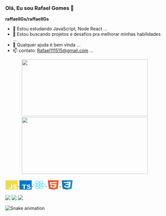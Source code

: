 ### Olá, Eu sou Rafael Gomes 👋


**raffaellGs/raffaellGs**

- 🔭 Estou estudando JavaScript, Node React ...
- 👯 Estou buscando projetos  e desafios pra melhorar minhas habilidades ...
- 🤔 Qualquer ajuda é bem vinda ...
- 📫 contato: Rafael111515@gmail.com ...

<div align="center">
  <a href="https://github.com/raffaellGs">
  <img height="180em" width="400px" src="https://github-readme-stats.vercel.app/api?username=raffaellGs&show_icons=true&theme=dracula&include_all_commits=true&count_private=true"/>
  <img height="180em" width="400px" src="https://github-readme-stats.vercel.app/api/top-langs/?username=raffaellGs&layout=compact&langs_count=7&theme=dracula"/>
</div>

  <div style="display: inline_block">
    <br>
  <img align="center" alt="Rafa-Js" height="30" width="40" src="https://raw.githubusercontent.com/devicons/devicon/master/icons/javascript/javascript-plain.svg">
  <img align="center" alt="Rafa-Ts" height="30" width="40" src="https://raw.githubusercontent.com/devicons/devicon/master/icons/typescript/typescript-plain.svg">
  <img align="center" alt="Rafa-React" height="30" width="40" src="https://raw.githubusercontent.com/devicons/devicon/master/icons/react/react-original.svg">
  <img align="center" alt="Rafa-HTML" height="30" width="40" src="https://raw.githubusercontent.com/devicons/devicon/master/icons/html5/html5-original.svg">
  <img align="center" alt="Rafa-CSS" height="30" width="40" src="https://raw.githubusercontent.com/devicons/devicon/master/icons/css3/css3-original.svg">
</div>

  <br>
<div> 
  <a href="https://instagram.com/raffaellgs2" target="_blank"><img src="https://img.shields.io/badge/-Instagram-%23E4405F?style=for-the-badge&logo=instagram&logoColor=white" target="_blank"></a>
  <a href = "mailto:rafael111515@gmail.com"><img src="https://img.shields.io/badge/-Gmail-%23333?style=for-the-badge&logo=gmail&logoColor=white" target="_blank"></a>
  <a href="https://www.linkedin.com/rafael-gomess" target="_blank"><img src="https://img.shields.io/badge/-LinkedIn-%230077B5?style=for-the-badge&logo=linkedin&logoColor=white" target="_blank"></a> 
 
  ![Snake animation](https://github.com/raffaellGs/raffaellGs/blob/output/github-contribution-grid-snake.svg)
 
</div>
